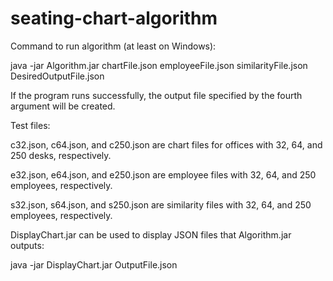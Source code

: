 # seating-chart-algorithm

Command to run algorithm (at least on Windows):

java -jar Algorithm.jar chartFile.json employeeFile.json similarityFile.json DesiredOutputFile.json

If the program runs successfully, the output file specified by the fourth argument will be created. 

Test files:

c32.json, c64.json, and c250.json are chart files for offices with 32, 64, and 250 desks, respectively.

e32.json, e64.json, and e250.json are employee files with 32, 64, and 250 employees, respectively.

s32.json, s64.json, and s250.json are similarity files with 32, 64, and 250 employees, respectively.

DisplayChart.jar can be used to display JSON files that Algorithm.jar outputs:

java -jar DisplayChart.jar OutputFile.json
